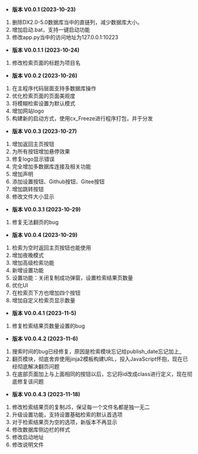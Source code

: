 - **版本 V0.0.1 (2023-10-23)**
1. 删除DX2.0-5.0数据库当中的直链列，减少数据库大小。
2. 增加启动.bat，支持一键启动功能
3. 修改app.py当中的访问地址为127.0.0.1:10223

- **版本 V0.0.1.1 (2023-10-24)**
1. 修改检索页面的标题为项目名

- **版本 V0.0.2 (2023-10-26)**
1. 在主程序代码层面支持多数据库操作
2. 优化检索页面的页面美观度
3. 将模糊检索设置为默认模式
4. 增加网站logo
5. 构建新的启动方式，使用cx_Freeze进行程序打包，并于分发

- **版本 V0.0.3 (2023-10-27)**
1. 增加返回主页按钮
2. 为所有按钮增加悬停效果
3. 修复logo显示错误
4. 完全增加多数据库连接及相关功能
5. 增加声明
6. 添加设置按钮、Github按钮、Gitee按钮
7. 增加跳转按钮
8. 修改文件大小显示

- **版本 V0.0.3.1 (2023-10-29)**
1. 修复无法翻页的bug

- **版本 V0.0.4 (2023-10-29)**
1. 检索为空时返回主页按钮也能使用
2. 增加夜晚模式
3. 增加高级检索功能
4. 新增设置功能
5. 设置功能：关闭复制成功弹窗，设置检索结果页数量
6. 优化UI
7. 在检索页下方也增加四个按钮
8. 增加自定义检索页显示数量

- **版本 V0.0.4.1 (2023-11-5)**
1. 修复检索结果页数量设置的bug

- **版本 V0.0.4.2 (2023-11-6)**
1. 搜索时间的bug已经修复，原因是检索模块忘记给publish_date忘记加上_
2. 翻页模块，彻底舍弃使用jinja2模板构建URL，投入JavaScript怀抱，现在已经彻底解决翻页问题
3. 在底部页面加上与上面相同的按钮以后，忘记将id改成class进行定义，现在彻底修复该问题

- **版本 V0.0.4.3 (2023-11-18)**
1. 修改检索结果页的复制JS，保证每一个文件名都是独一无二
2. 升级设置功能，支持设置基础检索的默认首选项
3. 对于检索结果页为空的选项，新版本不再显示
4. 修改数据库侧边栏的样式
5. 修改启动地址
6. 修改说明文件